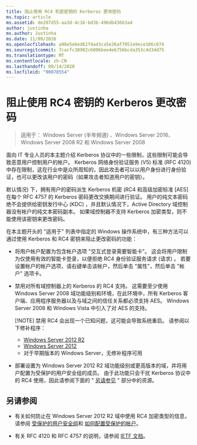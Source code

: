 ```yaml
---
title: 阻止使用 RC4 机密密钥的 Kerberos 更改密码
ms.topic: article
ms.assetid: de207d55-aa3d-4c16-bd3b-496db43663a4
author: justinha
ms.author: Justinha
ms.date: 11/09/2016
ms.openlocfilehash: a98e5e6ed62f4a43ca5e36af7051e9ece106c074
ms.sourcegitcommit: 7cacfc38982c6006bee4eb756bcda353c4d3dd75
ms.translationtype: MT
ms.contentlocale: zh-CN
ms.lasthandoff: 09/14/2020
ms.locfileid: "90078554"
---
```

# <a name="preventing-kerberos-change-password-that-uses-rc4-secret-keys"></a>阻止使用 RC4 密钥的 Kerberos 更改密码

>适用于： Windows Server (半年频道) 、Windows Server 2016、Windows Server 2008 R2 和 Windows Server 2008

面向 IT 专业人员的本主题介绍 Kerberos 协议中的一些限制，这些限制可能会导致恶意用户控制用户的帐户。 Kerberos 网络身份验证服务 (V5) 标准 (RFC 4120) 中存在限制，这在行业中是众所周知的，因此攻击者可以以用户身份进行身份验证，也可以更改该用户的密码（如果攻击者知道用户的密钥）。

默认情况) 下，拥有用户的密码派生 Kerberos 机密 (RC4 和高级加密标准 [AES] 在每个 RFC 4757 的 Kerberos 密码更改交换期间进行验证。 用户的纯文本密码绝不会提供给密钥发行中心 (KDC) ，并且默认情况下，Active Directory 域控制器没有帐户的纯文本密码副本。 如果域控制器不支持 Kerberos 加密类型，则不能使用该密钥来更改密码。

在本主题开头的 "适用于" 列表中指定的 Windows 操作系统中，有三种方法可以通过使用 Kerberos 和 RC4 密钥来阻止更改密码的功能：

- 将用户帐户配置为包含帐户选项 "交互式登录需要智能卡"。 这会将用户限制为仅使用有效的智能卡登录，以便拒绝 RC4 身份验证服务请求 (请求) 。 若要设置帐户的帐户选项，请右键单击该帐户，然后单击 "属性"，然后单击 "帐户" 选项卡。

- 禁用对所有域控制器上的 Kerberos 的 RC4 支持。 这需要至少使用 Windows Server 2008 域功能级别和环境，在此环境中，所有 Kerberos 客户端、应用程序服务器以及与域之间的信任关系都必须支持 AES。 Windows Server 2008 和 Windows Vista 中引入了对 AES 的支持。

    [!NOTE]
    禁用 RC4 会出现一个已知问题，这可能会导致系统重启。 请参阅以下修补程序：
    - [Windows Server 2012 R2](https://support.microsoft.com/kb/3038261)
    - [Windows Server 2012](https://support.microsoft.com/kb/3086213)
    - 对于早期版本的 Windows Server，无修补程序可用

- 部署设置为 Windows Server 2012 R2 域功能级别或更高版本的域，并将用户配置为受保护的用户安全组的成员。 由于此功能只会干扰 Kerberos 协议中的 RC4 使用，因此请参阅下面的 " [另请参见](#see-also) " 部分中的资源。

## <a name="see-also"></a>另请参阅

- 有关如何防止在 Windows Server 2012 R2 域中使用 RC4 加密类型的信息，请参阅 [受保护的用户安全组](/../credentials-protection-and-management/protected-users-security-group.md)和 [如何配置受保护的帐户](/../credentials-protection-and-management/how-to-configure-protected-accounts.md)。

- 有关 RFC 4120 和 RFC 4757 的说明，请参阅 [IETF 文档](http://tools.ietf.org/html/)。
